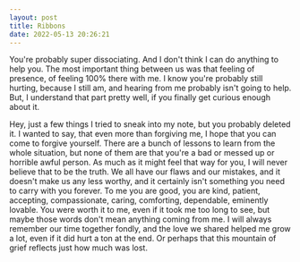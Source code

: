 ```yaml
---
layout: post
title: Ribbons
date: 2022-05-13 20:26:21
---
```


You're probably super dissociating. And I don't think I can do anything to help you. 
The most important thing between us was that feeling of presence, of feeling 100% there with me. I know you're probably still hurting, because I still am, and hearing from me probably isn't going to help. But, I understand that part pretty well, if you finally get curious enough about it. 

Hey, just a few things I tried to sneak into my note, but you probably deleted it. I wanted to say, that even more than forgiving me, I hope that you can come to forgive yourself. There are a bunch of lessons to learn from the whole situation, but none of them are that you're a bad or messed up or horrible awful person. As much as it might feel that way for you, I will never believe that to be the truth. We all have our flaws and our mistakes, and it doesn't make us any less worthy, and it certainly isn't something you need to carry with you forever. To me you are good, you are kind, patient, accepting, compassionate, caring, comforting, dependable, eminently lovable. You were worth it to me, even if it took me too long to see, but maybe those words don't mean anything coming from me. I will always remember our time together fondly, and the love we shared helped me grow a lot, even if it did hurt a ton at the end. Or perhaps that this mountain of grief reflects just how much was lost.